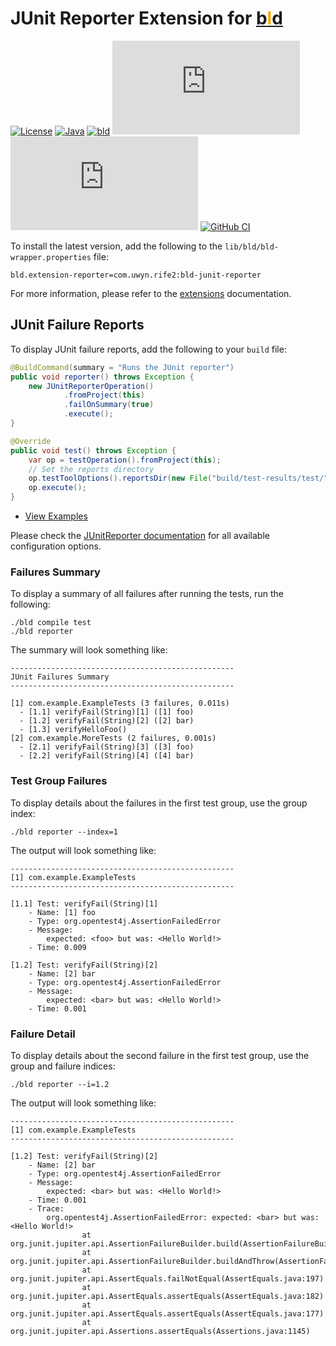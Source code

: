 # JUnit Reporter Extension for [b<span style="color:orange">l</span>d](https://rife2.com/bld)

[![License](https://img.shields.io/badge/license-Apache%20License%202.0-blue.svg)](https://opensource.org/licenses/Apache-2.0)
[![Java](https://img.shields.io/badge/java-17%2B-blue)](https://www.oracle.com/java/technologies/javase/jdk17-archive-downloads.html)
[![bld](https://img.shields.io/badge/2.3.0-FA9052?label=bld&labelColor=2392FF)](https://rife2.com/bld)
[![Release](https://flat.badgen.net/maven/v/metadata-url/repo.rife2.com/releases/com/uwyn/rife2/bld-junit-reporter/maven-metadata.xml?color=blue)](https://repo.rife2.com/#/releases/com/uwyn/rife2/bld-junit-reporter)
[![Snapshot](https://flat.badgen.net/maven/v/metadata-url/repo.rife2.com/snapshots/com/uwyn/rife2/bld-junit-reporter/maven-metadata.xml?label=snapshot)](https://repo.rife2.com/#/snapshots/com/uwyn/rife2/bld-junit-reporter)
[![GitHub CI](https://github.com/rife2/bld-junit-reporter/actions/workflows/bld.yml/badge.svg)](https://github.com/rife2/bld-junit-reporter/actions/workflows/bld.yml)

To install the latest version, add the following to the
`lib/bld/bld-wrapper.properties` file:

```properties
bld.extension-reporter=com.uwyn.rife2:bld-junit-reporter
```

For more information, please refer to the [extensions](https://github.com/rife2/bld/wiki/Extensions) documentation.

## JUnit Failure Reports

To display JUnit failure reports, add the following to your `build` file:

```java
@BuildCommand(summary = "Runs the JUnit reporter")
public void reporter() throws Exception {
    new JUnitReporterOperation()
            .fromProject(this)
            .failOnSummary(true)
            .execute();
}

@Override
public void test() throws Exception {
    var op = testOperation().fromProject(this);
    // Set the reports directory
    op.testToolOptions().reportsDir(new File("build/test-results/test/"));
    op.execute();
}
```

- [View Examples](https://github.com/rife2/bld-junit-reporter/blob/master/examples/src/bld/java/com/example/)

Please check the [JUnitReporter documentation](https://rife2.github.io/bld-junit-reporter/rife/bld/extension/JUnitReporterOperation.html#method-summary)
for all available configuration options.

### Failures Summary

To display a summary of all failures after running the tests, run the following:

```console
./bld compile test
./bld reporter
```

The summary will look something like:

```console
--------------------------------------------------
JUnit Failures Summary
--------------------------------------------------

[1] com.example.ExampleTests (3 failures, 0.011s)
  - [1.1] verifyFail(String)[1] ([1] foo)
  - [1.2] verifyFail(String)[2] ([2] bar)
  - [1.3] verifyHelloFoo()
[2] com.example.MoreTests (2 failures, 0.001s)
  - [2.1] verifyFail(String)[3] ([3] foo)
  - [2.2] verifyFail(String)[4] ([4] bar)
```

### Test Group Failures

To display details about the failures in the first test group,
use the group index:

```console
./bld reporter --index=1
```

The output will look something like:

```console
--------------------------------------------------
[1] com.example.ExampleTests
--------------------------------------------------

[1.1] Test: verifyFail(String)[1]
    - Name: [1] foo
    - Type: org.opentest4j.AssertionFailedError
    - Message:
        expected: <foo> but was: <Hello World!>
    - Time: 0.009

[1.2] Test: verifyFail(String)[2]
    - Name: [2] bar
    - Type: org.opentest4j.AssertionFailedError
    - Message:
        expected: <bar> but was: <Hello World!>
    - Time: 0.001
```
### Failure Detail

To display details about the second failure in the first test group,
use the group and failure indices:

```console
./bld reporter --i=1.2
```

The output will look something like:

```console
--------------------------------------------------
[1] com.example.ExampleTests
--------------------------------------------------

[1.2] Test: verifyFail(String)[2]
    - Name: [2] bar
    - Type: org.opentest4j.AssertionFailedError
    - Message:
        expected: <bar> but was: <Hello World!>
    - Time: 0.001
    - Trace:
        org.opentest4j.AssertionFailedError: expected: <bar> but was: <Hello World!>
                at org.junit.jupiter.api.AssertionFailureBuilder.build(AssertionFailureBuilder.java:151)
                at org.junit.jupiter.api.AssertionFailureBuilder.buildAndThrow(AssertionFailureBuilder.java:132)
                at org.junit.jupiter.api.AssertEquals.failNotEqual(AssertEquals.java:197)
                at org.junit.jupiter.api.AssertEquals.assertEquals(AssertEquals.java:182)
                at org.junit.jupiter.api.AssertEquals.assertEquals(AssertEquals.java:177)
                at org.junit.jupiter.api.Assertions.assertEquals(Assertions.java:1145)
```
